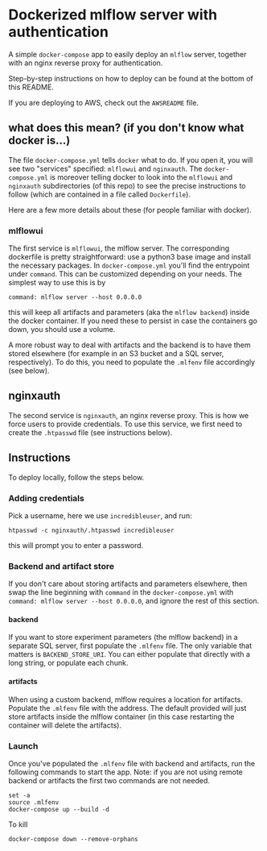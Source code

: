 # Dockerized mlflow server with authentication
A simple `docker-compose` app to easily deploy an `mlflow` server, together with an nginx reverse proxy for authentication.

Step-by-step instructions on how to deploy can be found at the bottom of this README.

If you are deploying to AWS, check out the `AWSREADME` file.

## what does this mean? (if you don't know what docker is...)
The file `docker-compose.yml` tells `docker` what to do.
If you open it, you will see two "services" specified: `mlflowui` and `nginxauth`.
The `docker-compose.yml` is moreover telling docker to look into the `mlflowui` and `nginxauth` subdirectories (of this repo) to see the precise instructions to follow (which are contained in a file called `Dockerfile`).

Here are a few more details about these (for people familiar with docker).

### mlflowui
The first service is `mlflowui`, the mlflow server.
The corresponding dockerfile is pretty straightforward: use a python3 base image and install the necessary packages.
In `docker-compose.yml` you'll find the entrypoint under `command`.
This can be customized depending on your needs.
The simplest way to use this is by
```
command: mlflow server --host 0.0.0.0
```
this will keep all artifacts and parameters (aka the `mlflow backend`) inside the docker container.
If you need these to persist in case the containers go down, you should use a volume.

A more robust way to deal with artifacts and the backend is to have them stored elsewhere (for example in an S3 bucket and a SQL server, respectively).
To do this, you need to populate the `.mlfenv` file accordingly (see below).

## nginxauth
The second service is `nginxauth`, an nginx reverse proxy.
This is how we force users to provide credentials.
To use this service, we first need to create the `.htpasswd` file (see instructions below).


## Instructions
To deploy locally, follow the steps below.

### Adding credentials
Pick a username, here we use `incredibleuser`, and run:
```
htpasswd -c nginxauth/.htpasswd incredibleuser
```
this will prompt you to enter a password.

### Backend and artifact store
If you don't care about storing artifacts and parameters elsewhere, then swap the line beginning with `command` in the `docker-compose.yml` with `command: mlflow server --host 0.0.0.0`, and ignore the rest of this section.

#### backend
If you want to store experiment parameters (the mlflow backend) in a separate SQL server, first populate the `.mlfenv` file.
The only variable that matters is `BACKEND_STORE_URI`.
You can either populate that directly with a long string, or populate each chunk.

#### artifacts
When using a custom backend, mlflow requires a location for artifacts.
Populate the `.mlfenv` file with the address.
The default provided will just store artifacts inside the mlflow container (in this case restarting the container will delete the artifacts).

### Launch
Once you've populated the `.mlfenv` file with backend and artifacts, run the following commands to start the app.
Note: if you are not using remote backend or artifacts the first two commands are not needed.

```
set -a
source .mlfenv
docker-compose up --build -d
```

To kill
```
docker-compose down --remove-orphans
```
